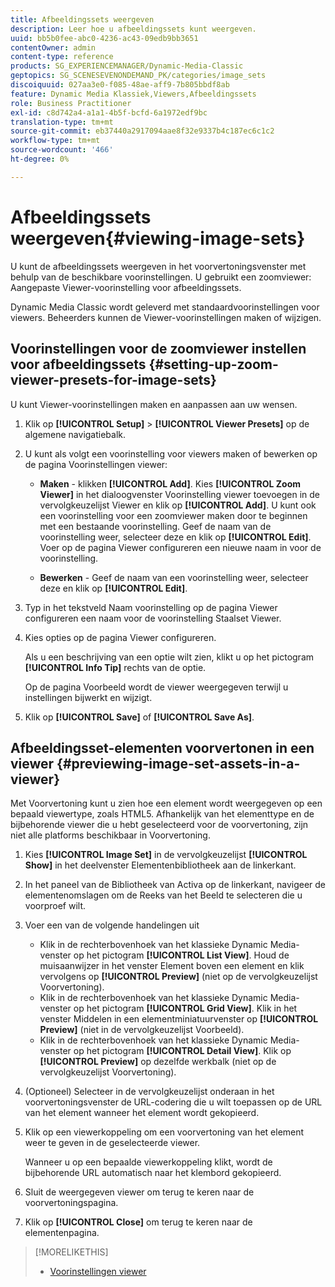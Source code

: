```yaml
---
title: Afbeeldingssets weergeven
description: Leer hoe u afbeeldingssets kunt weergeven.
uuid: bb5b0fee-abc0-4236-ac43-09edb9bb3651
contentOwner: admin
content-type: reference
products: SG_EXPERIENCEMANAGER/Dynamic-Media-Classic
geptopics: SG_SCENESEVENONDEMAND_PK/categories/image_sets
discoiquuid: 027aa3e0-f085-48ae-aff9-7b805bbdf8ab
feature: Dynamic Media Klassiek,Viewers,Afbeeldingssets
role: Business Practitioner
exl-id: c8d742a4-a1a1-4b5f-bcfd-6a1972edf9bc
translation-type: tm+mt
source-git-commit: eb37440a2917094aae8f32e9337b4c187ec6c1c2
workflow-type: tm+mt
source-wordcount: '466'
ht-degree: 0%

---
```


# Afbeeldingssets weergeven{#viewing-image-sets}

U kunt de afbeeldingssets weergeven in het voorvertoningsvenster met behulp van de beschikbare voorinstellingen. U gebruikt een zoomviewer: Aangepaste Viewer-voorinstelling voor afbeeldingssets.

Dynamic Media Classic wordt geleverd met standaardvoorinstellingen voor viewers. Beheerders kunnen de Viewer-voorinstellingen maken of wijzigen.

## Voorinstellingen voor de zoomviewer instellen voor afbeeldingssets {#setting-up-zoom-viewer-presets-for-image-sets}

U kunt Viewer-voorinstellingen maken en aanpassen aan uw wensen.

1. Klik op **[!UICONTROL Setup]** > **[!UICONTROL Viewer Presets]** op de algemene navigatiebalk.
1. U kunt als volgt een voorinstelling voor viewers maken of bewerken op de pagina Voorinstellingen viewer:

   * **Maken**  - klikken  **[!UICONTROL Add]**. Kies **[!UICONTROL Zoom Viewer]** in het dialoogvenster Voorinstelling viewer toevoegen in de vervolgkeuzelijst Viewer en klik op **[!UICONTROL Add]**. U kunt ook een voorinstelling voor een zoomviewer maken door te beginnen met een bestaande voorinstelling. Geef de naam van de voorinstelling weer, selecteer deze en klik op **[!UICONTROL Edit]**. Voer op de pagina Viewer configureren een nieuwe naam in voor de voorinstelling.

   * **Bewerken**  - Geef de naam van een voorinstelling weer, selecteer deze en klik op  **[!UICONTROL Edit]**.

1. Typ in het tekstveld Naam voorinstelling op de pagina Viewer configureren een naam voor de voorinstelling Staalset Viewer.
1. Kies opties op de pagina Viewer configureren.

   Als u een beschrijving van een optie wilt zien, klikt u op het pictogram **[!UICONTROL Info Tip]** rechts van de optie.

   Op de pagina Voorbeeld wordt de viewer weergegeven terwijl u instellingen bijwerkt en wijzigt.

1. Klik op **[!UICONTROL Save]** of **[!UICONTROL Save As]**.

## Afbeeldingsset-elementen voorvertonen in een viewer {#previewing-image-set-assets-in-a-viewer}

Met Voorvertoning kunt u zien hoe een element wordt weergegeven op een bepaald viewertype, zoals HTML5. Afhankelijk van het elementtype en de bijbehorende viewer die u hebt geselecteerd voor de voorvertoning, zijn niet alle platforms beschikbaar in Voorvertoning.

1. Kies **[!UICONTROL Image Set]** in de vervolgkeuzelijst **[!UICONTROL Show]** in het deelvenster Elementenbibliotheek aan de linkerkant.
1. In het paneel van de Bibliotheek van Activa op de linkerkant, navigeer de elementenomslagen om de Reeks van het Beeld te selecteren die u voorproef wilt.
1. Voer een van de volgende handelingen uit

   * Klik in de rechterbovenhoek van het klassieke Dynamic Media-venster op het pictogram **[!UICONTROL List View]**. Houd de muisaanwijzer in het venster Element boven een element en klik vervolgens op **[!UICONTROL Preview]** (niet op de vervolgkeuzelijst Voorvertoning).
   * Klik in de rechterbovenhoek van het klassieke Dynamic Media-venster op het pictogram **[!UICONTROL Grid View]**. Klik in het venster Middelen in een elementminiatuurvenster op **[!UICONTROL Preview]** (niet in de vervolgkeuzelijst Voorbeeld).
   * Klik in de rechterbovenhoek van het klassieke Dynamic Media-venster op het pictogram **[!UICONTROL Detail View]**. Klik op **[!UICONTROL Preview]** op dezelfde werkbalk (niet op de vervolgkeuzelijst Voorvertoning).

1. (Optioneel) Selecteer in de vervolgkeuzelijst onderaan in het voorvertoningsvenster de URL-codering die u wilt toepassen op de URL van het element wanneer het element wordt gekopieerd.
1. Klik op een viewerkoppeling om een voorvertoning van het element weer te geven in de geselecteerde viewer.

   Wanneer u op een bepaalde viewerkoppeling klikt, wordt de bijbehorende URL automatisch naar het klembord gekopieerd.

1. Sluit de weergegeven viewer om terug te keren naar de voorvertoningspagina.
1. Klik op **[!UICONTROL Close]** om terug te keren naar de elementenpagina.

>[!MORELIKETHIS]
>
>* [Voorinstellingen viewer](application-setup.md#viewer_presets)

